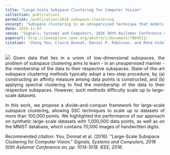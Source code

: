 ```yaml
---
title: "Large-Scale Subspace Clustering for Computer Vision"
collection: publications
permalink: /publication/2016-subspace-clustering
excerpt: 'Subspace clustering is an unsupervised technique that models the data as a union of low-dimensional subspaces. Here, we propose a divide-and-conquer framework for large-scale subspace clustering, allowing it to scale up to datasets of more than 100,000 points.'
date: 2016-11-07
venue: 'Signals, Systems and Computers, 2016 50th Asilomar Conference on, pp. 1014-1018. IEEE, 2016'
paperurl: http://ieeexplore.ieee.org/abstract/document/7869521/
citation: 'Chong You, Claire Donnat, Daniel P. Robinson, and René Vidal. &quot;Large-Scale Subspace Clustering for Computer Vision.&quot;'
---
```



<p><div style="text-align: justify"> 
<span class="image left"><img src="http://donnate.github.io/images/Intersect_sbs_bis.jpg"></span> Given data that lies in a union of low-dimensional subspaces, the problem of subspace clustering aims to learn - in an unsupervised manner - the membership of the data to their respective subspaces. State-of-the-art subspace clustering methods typically adopt a two-step procedure, by (a) constructing an affinity measure among data points is constructed, and (b) applying spectral clustering to find the membership of the data to their respective subspaces. However, such methods difficulty scale up to large-scale datasets. </div></p>

<p><div style="text-align: justify"> 
In this work, we propose a divide-and-conquer framework for large-scale subspace clustering, allowing SSC techniques to scale up to datasets of more than 100,000 points. 
We highlighted the performance of our approach on synthetic large-scale datasets with 1,000,000 data points, as well as on the MNIST database, which contains 70,000 images of handwritten digits.</div></p>




Recommended citation: You, Donnat et al. (2016). "Large-Scale Subspace Clustering for Computer Vision." <i>Signals, Systems and Computers, 2016 50th Asilomar Conference on, pp. 1014-1018. IEEE, 2016</i>.

